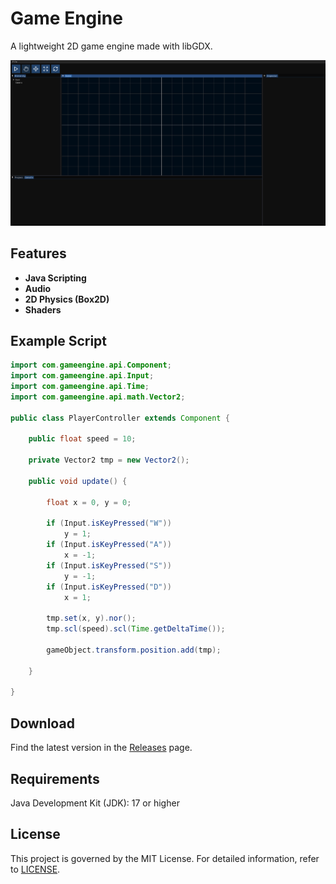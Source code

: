 # Game Engine

A lightweight 2D game engine made with libGDX.

![Preview](Preview.png)

## **Features**

- **Java Scripting**
- **Audio**
- **2D Physics (Box2D)**
- **Shaders**

## **Example Script**

```java
import com.gameengine.api.Component;
import com.gameengine.api.Input;
import com.gameengine.api.Time;
import com.gameengine.api.math.Vector2;

public class PlayerController extends Component {

    public float speed = 10;

    private Vector2 tmp = new Vector2();

    public void update() {

        float x = 0, y = 0;

        if (Input.isKeyPressed("W"))
            y = 1;
        if (Input.isKeyPressed("A"))
            x = -1;
        if (Input.isKeyPressed("S"))
            y = -1;
        if (Input.isKeyPressed("D"))
            x = 1;

        tmp.set(x, y).nor();
        tmp.scl(speed).scl(Time.getDeltaTime());

        gameObject.transform.position.add(tmp);

    }

}
```

## **Download**

Find the latest version in the [Releases](https://github.com/0880880/GameEngine/releases) page.

## Requirements

Java Development Kit (JDK): 17 or higher

## **License**

This project is governed by the MIT License. For detailed information, refer to [LICENSE](https://github.com/0880880/GameEngine/blob/core/LICENSE).
